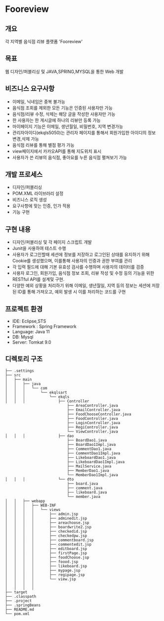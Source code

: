# Fooreview

## 개요
각 지역별 음식점 리뷰 플랫폼 'Fooreview'   

## 목표
웹 디자인/퍼블리싱 및 JAVA,SPRING,MYSQL을 통한 Web 개발

## 비즈니스 요구사항
- 이메일, 닉네임은 중복 불가능  
- 음식점 조회를 제외한 모든 기능은 인증된 사용자만 가능  
- 음식점/리뷰 수정, 삭제는 해당 글을 작성한 사용자만 가능  
- 한 사용자는 한 게시글에 하나의 리뷰만 등록 가능
- 마이페이지 기능은 이메일, 생년월일, 비밀번호, 지역 변경가능
- 관리자아이디(ekqls5050)는 관리자 페이지를 통해서 회원가입한 아이디의 정보 변경,삭제 가능
- 음식점 리뷰를 통해 별점 평가 가능
- view페이지에서 카카오API를 통해 지도위치 표시
- 사용자가 쓴 리뷰의 음식점, 좋아요를 누른 음식점 펼쳐보기 가능

## 개발 프로세스
- 디자인/퍼블리싱
- POM.XML 라이브러리 설정
- 비즈니스 로직 생성
- 요구사항에 맞는 인증, 인가 적용
- 기능 구현
  
## 구현 내용
- 디자인/퍼블리싱 및 각 페이지 스크립트 개발
- Junit을 사용하여 테스트 수행
- 사용자가 로그인할때 세션에 정보를 저장하고 로그인된 상태를 유지하기 위해 Cookie를 생성했으며,
  이를통해 사용자의 인증과 권한 부여를 관리
- 각 입력 필드에 대해 기본 유효성 검사를 수행하며 사용자의 데이터를 검증
- 사용자 로그인, 회원가입, 음식점 정보 조회, 리뷰 작성 및 수정 등의 기능을 위한 RESTful API를 설계및 구현.
- 다양한 예외 상황을 처리하기 위해 이메일, 생년월일, 지역 등의 정보는 세션에 저장된 ID를 통해 가져오고, 예외 발생 시 이를 처리하는 코드를 구현
## 프로젝트 환경
- IDE: Eclipse,STS
- Framework : Spring Framework
- Language: Java 11
- DB: Mysql
- Server: Tomkat 9.0

## 디렉토리 구조
    ├── .settings
    ├── src
    │   ├── main
    │   │   ├── java
    │   │   │   └── com
    │   │   │       └── ekqlsart
    │   │   │           └── ekqls
    │   │   │               ├── Controller
                                ├── AreaController.java
                                ├── EmailController.java
                                ├── FoodChooseController.java
                                ├── FoodController.java
                                ├── LoginController.java
                                ├── RegiController.java
                                └── ViewController.java
    │   │   │               ├── dao
                                ├── BoardDao1.java
                                ├── BoardDao1Impl.java
                                ├── CommentDao1.java
                                ├── CommentDao1Impl.java
                                ├── LikeboardDao1.java
                                ├── LikeboardDao1Impl.java
                                ├── MailService.java
                                ├── MemberDao1.java
                                └── MemberDao1Impl.java
    │   │   │               └── dto
                                ├── board.java
                                ├── comment.java
                                ├── likeboard.java
                                └── member.java
    │   │   ├── webapp
    │   │   │   ├── WEB-INF
    │   │   │   │   └── views
    │   │   │   │       ├── admin.jsp
    │   │   │   │       ├── adminedit.jsp
    │   │   │   │       ├── areachoose.jsp
    │   │   │   │       ├── boardwrite2.jsp
    │   │   │   │       ├── checkedid.jsp
    │   │   │   │       ├── checkedpw.jsp
    │   │   │   │       ├── commentboard.jsp
    │   │   │   │       ├── commentedit.jsp
    │   │   │   │       ├── editboard.jsp
    │   │   │   │       ├── firstPage.jsp
    │   │   │   │       ├── foodChoose.jsp
    │   │   │   │       ├── foood.jsp
    │   │   │   │       ├── likeboard.jsp
    │   │   │   │       ├── mypage.jsp
    │   │   │   │       ├── regipage.jsp
    │   │   │   │       └── view.jsp
    │   │   │   │           
    │   │   │   │           
    ├── target  
    ├── .classpath
    ├── .project
    ├── .springBeans
    ├── README.md
    └── pom.xml
